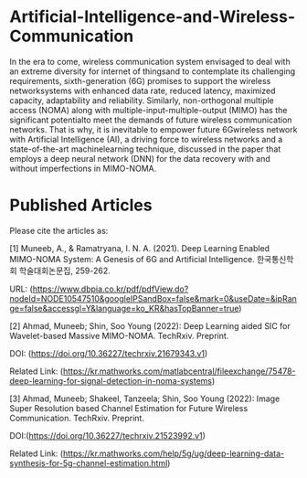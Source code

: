 # Artificial-Intelligence-and-Wireless-Communication


In the era to come, wireless communication system envisaged to deal with an extreme diversity for internet of thingsand to contemplate its challenging 
requirements, sixth-generation (6G) promises to support the wireless networksystems with enhanced data rate, reduced latency, maximized capacity, 
adaptability and reliability. Similarly, non-orthogonal multiple access (NOMA) along with multiple-input-multiple-output (MIMO) has the significant 
potentialto meet the demands of future wireless communication networks. That is why, it is inevitable to empower future 6Gwireless network with Artificial 
Intelligence (AI), a driving force to wireless networks and a state-of-the-art machinelearning technique, discussed in the paper that employs a deep neural 
network (DNN) for the data recovery with and without imperfections in MIMO-NOMA.


# Published Articles

Please cite the articles as:

[1] Muneeb, A., & Ramatryana, I. N. A. (2021). Deep Learning Enabled MIMO-NOMA System: A Genesis of 6G and Artificial Intelligence. 한국통신학회 학술대회논문집, 259-262.

URL: (https://www.dbpia.co.kr/pdf/pdfView.do?nodeId=NODE10547510&googleIPSandBox=false&mark=0&useDate=&ipRange=false&accessgl=Y&language=ko_KR&hasTopBanner=true)

[2] Ahmad, Muneeb; Shin, Soo Young (2022): Deep Learning aided SIC for Wavelet-based Massive MIMO-NOMA. TechRxiv. Preprint. 

DOI: (https://doi.org/10.36227/techrxiv.21679343.v1)

Related Link: (https://kr.mathworks.com/matlabcentral/fileexchange/75478-deep-learning-for-signal-detection-in-noma-systems)

[3] Ahmad, Muneeb; Shakeel, Tanzeela; Shin, Soo Young (2022): Image Super Resolution based Channel Estimation for Future Wireless Communication. TechRxiv. Preprint. 

DOI:(https://doi.org/10.36227/techrxiv.21523992.v1)

Related Link: (https://kr.mathworks.com/help/5g/ug/deep-learning-data-synthesis-for-5g-channel-estimation.html)
